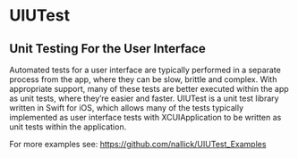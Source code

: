 # UIUTest
## Unit Testing For the User Interface

Automated tests for a user interface are typically performed in a separate process from the app, where they can be slow, brittle and complex. With appropriate support, many of these tests are better executed within the app as unit tests, where they’re easier and faster. UIUTest is a unit test library written in Swift for iOS, which allows many of the tests typically implemented as user interface tests with XCUIApplication to be written as unit tests within the application.

For more examples see: https://github.com/nallick/UIUTest_Examples
